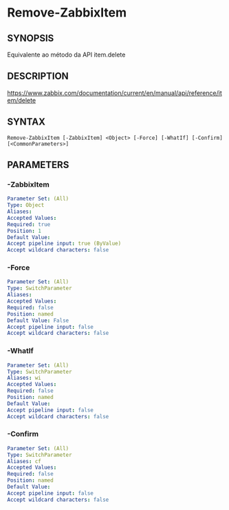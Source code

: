 ﻿---
external help file: PowerZabbix-help.xml
schema: 2.0.0
---

# Remove-ZabbixItem

## SYNOPSIS <!--!= @#Synop !-->
Equivalente ao método da API item.delete

## DESCRIPTION <!--!= @#Desc !-->
https://www.zabbix.com/documentation/current/en/manual/api/reference/item/delete

## SYNTAX <!--!= @#Syntax !-->

```
Remove-ZabbixItem [-ZabbixItem] <Object> [-Force] [-WhatIf] [-Confirm] [<CommonParameters>]
```

## PARAMETERS <!--!= @#Params !-->

### -ZabbixItem

```yml
Parameter Set: (All)
Type: Object
Aliases: 
Accepted Values: 
Required: true
Position: 1
Default Value: 
Accept pipeline input: true (ByValue)
Accept wildcard characters: false
```

### -Force

```yml
Parameter Set: (All)
Type: SwitchParameter
Aliases: 
Accepted Values: 
Required: false
Position: named
Default Value: False
Accept pipeline input: false
Accept wildcard characters: false
```

### -WhatIf

```yml
Parameter Set: (All)
Type: SwitchParameter
Aliases: wi
Accepted Values: 
Required: false
Position: named
Default Value: 
Accept pipeline input: false
Accept wildcard characters: false
```

### -Confirm

```yml
Parameter Set: (All)
Type: SwitchParameter
Aliases: cf
Accepted Values: 
Required: false
Position: named
Default Value: 
Accept pipeline input: false
Accept wildcard characters: false
```